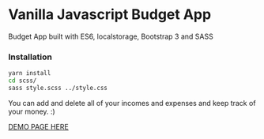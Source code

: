 # Vanilla Javascript Budget App
Budget App built with ES6, localstorage, Bootstrap 3 and SASS

### Installation
```bash
yarn install
cd scss/
sass style.scss ../style.css
```
You can add and delete all of your incomes and expenses and keep track of your money. :)

[DEMO PAGE HERE](https://jupath.github.io/)
